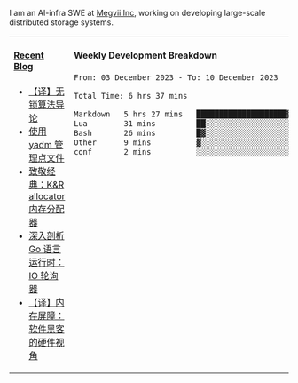 I am an AI-infra SWE at [Megvii Inc](https://en.megvii.com/), working on developing large-scale distributed storage systems.

<table width="960px">
<tr>
<td valign="top" width="50%">

#### <a href="https://www.kongjun18.me" target="_blank">Recent Blog</a>

<!-- BLOG-POST-LIST:START -->
- [【译】无锁算法导论](https://kongjun18.github.io/posts/2023/07/14/)
- [使用 yadm 管理点文件](https://kongjun18.github.io/posts/2023/04/07/)
- [致敬经典：K&amp;R allocator 内存分配器](https://kongjun18.github.io/posts/2022/12/12/)
- [深入剖析 Go 语言运行时：IO 轮询器](https://kongjun18.github.io/posts/2022/11/21/)
- [【译】内存屏障：软件黑客的硬件视角](https://kongjun18.github.io/posts/2022/11/03/)
<!-- BLOG-POST-LIST:END -->

</td>
<td valign="top" width="50%">

#### Weekly Development Breakdown

<!--START_SECTION:waka-->

```txt
From: 03 December 2023 - To: 10 December 2023

Total Time: 6 hrs 37 mins

Markdown   5 hrs 27 mins   ████████████████████▓░░░░   82.57 %
Lua        31 mins         ██░░░░░░░░░░░░░░░░░░░░░░░   07.90 %
Bash       26 mins         █▓░░░░░░░░░░░░░░░░░░░░░░░   06.69 %
Other      9 mins          ▓░░░░░░░░░░░░░░░░░░░░░░░░   02.30 %
conf       2 mins          ░░░░░░░░░░░░░░░░░░░░░░░░░   00.53 %
```

<!--END_SECTION:waka-->
</td>
</tr>

</table>
